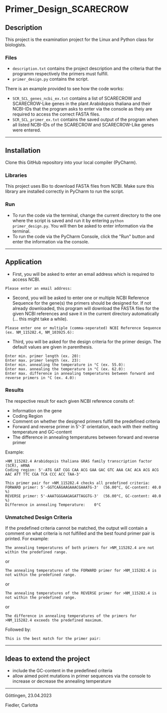 # Primer_Design_SCARECROW


## Description
This project is the examination project for the Linux and Python class for biologists.

### Files
* ```description.txt```	contains the project description and the criteria that the programm respectively the primers must fulfill.
* ```primer_design.py``` contains the script.

There is an example provided to see how the code works:
* ```SCR_SCL_genes_ncbi_ex.txt``` contains a list of SCARECROW and SCARECROW-Like genes in the plant Arabidopsis thaliana and their NCBI-IDs that the program asks to enter via the console as theiy are required to access the correct FASTA files.
* ```SCR_SCL_primer_ex.txt``` contains the saved output of the program when all listed NCBI-IDs of the SCARECROW and SCARECROW-Like genes were entered.


---

## Installation
Clone this GitHub repository into your local compiler (PyCharm).

### Libraries
This project uses Bio to download FASTA files from NCBI. Make sure this library are installed correctly in PyCharm to run the script.

### Run
* To run the code via the terminal, change the current directory to the one where the script is saved and run it by entering ```python primer_design.py```. You will then be asked to enter information via the terminal.
* To run the code via the PyCharm Console, click the "Run" button and enter the information via the console.

---

## Application
* First, you will be asked to enter an email address which is required to access NCBI.

```
Please enter an email address: 
```

* Second, you will be asked to enter one or multiple NCBI Reference Sequence for the gene(s) the primers should be designed for. If not already downloaded, this program will download the FASTA files for the given NCBI references and save it in the current directory automatically (... this might take a while).

```
Please enter one or multiple (comma-seperated) NCBI Reference Sequence (ex. NM_115282.4, NM_103925.6): 
```

* Third, you will be asked for the design criteria for the primer design. The default values are given in parenthesis.

```
Enter min. primer length (ex. 20): 
Enter max. primer length (ex. 23): 
Enter min. annealing the temperature in °C (ex. 55.0): 
Enter max. annealing the temperature in °C (ex. 62.0): 
Enter max. difference in annealing temperatures between forward and reverse primers in °C (ex. 4.0): 
```

### Results
The respective result for each given NCBI reference consits of:
* Information on the gene
* Coding Region
* Comment on whether the designed primers fulfill the predefined criteria
* Forward and reverse primer in 5'-3' orientation, each with their melting temperature and GC-content
* The difference in annealing temperatures between forward and reverse primer

Example:
```
>NM_115282.4 Arabidopsis thaliana GRAS family transcription factor (SCR), mRNA
Coding region: 5'-ATG GAT CGG CAA ACG GAA GAC GTC AAA CAC ACA ACG ACG AAC ATT TTC CGA TCA CCC ACC TAA-3'

This primer pair for >NM_115282.4 checks all predefined criteria:
FORWARD primer: 5'-GGTCAAGAAGAAACGAAATG-3' 	(56.00°C, GC-content: 40.0 %)
REVERSE primer: 5'-AAATGGGAAGAGATTAGGTG-3' 	(56.00°C, GC-content: 40.0 %)
Difference in annealing Temperature: 	0°C
```
### Unmatched Design Criteria
If the predefined criteria cannot be matched, the output will contain a comment on what criteria is not fulfilled and the best found primer pair is printed.
For example:
```
The annealing temperatures of both primers for >NM_115282.4 are not within the predefined range.
``` 
or
```
The annealing temperatures of the FORWARD primer for >NM_115282.4 is not within the predefined range.
``` 
or
```
The annealing temperatures of the REVERSE primer for >NM_115282.4 is not within the predefined range.
``` 
or
```
The difference in annealing temperatures of the primers for >NM_115282.4 exceeds the predefined maximum.
``` 
Followed by:
```
This is the best match for the primer pair:
```

---
	
## Ideas to extend the project
* include the GC-content in the predefined criteria
* allow aimed point mutations in primer sequences via the console to increase or decrease the annealing temperature

---


Göttingen, 23.04.2023

Fiedler, Carlotta 
